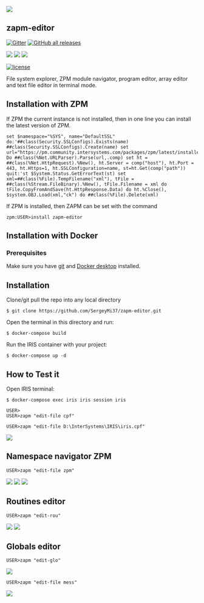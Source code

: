 ![](https://raw.githubusercontent.com/SergeyMi37/zapm-editor/master/doc/zed-blue.png)

## zapm-editor
[![Gitter](https://img.shields.io/badge/Available%20on-Intersystems%20Open%20Exchange-00b2a9.svg)](https://openexchange.intersystems.com/package/zapm-editor)
[![GitHub all releases](https://img.shields.io/badge/Available%20on-GitHub-black)](https://github.com/SergeyMi37/zapm-editor)

[![](https://img.shields.io/badge/InterSystems-IRIS-blue.svg)](https://www.intersystems.com/products/intersystems-iris/)
[![](https://img.shields.io/badge/InterSystems-Caché-blue.svg)](https://www.intersystems.com/products/cache/)
[![](https://img.shields.io/badge/InterSystems-Ensemble-blue.svg)](https://www.intersystems.com/products/ensemble/)

[![license](https://img.shields.io/badge/License-MIT-yellow.svg)](https://opensource.org/licenses/MIT)


File system explorer, ZPM module navigator, program editor, array editor and text file editor in terminal mode.

## Installation with ZPM

If ZPM the current instance is not installed, then in one line you can install the latest version of ZPM.
```
set $namespace="%SYS", name="DefaultSSL" do:'##class(Security.SSLConfigs).Exists(name) ##class(Security.SSLConfigs).Create(name) set url="https://pm.community.intersystems.com/packages/zpm/latest/installer" Do ##class(%Net.URLParser).Parse(url,.comp) set ht = ##class(%Net.HttpRequest).%New(), ht.Server = comp("host"), ht.Port = 443, ht.Https=1, ht.SSLConfiguration=name, st=ht.Get(comp("path")) quit:'st $System.Status.GetErrorText(st) set xml=##class(%File).TempFilename("xml"), tFile = ##class(%Stream.FileBinary).%New(), tFile.Filename = xml do tFile.CopyFromAndSave(ht.HttpResponse.Data) do ht.%Close(), $system.OBJ.Load(xml,"ck") do ##class(%File).Delete(xml)
```
If ZPM is installed, then ZAPM can be set with the command
```
zpm:USER>install zapm-editor
```
## Installation with Docker

### Prerequisites
Make sure you have [git](https://git-scm.com/book/en/v2/Getting-Started-Installing-Git) and [Docker desktop](https://www.docker.com/products/docker-desktop) installed.

## Installation 
Clone/git pull the repo into any local directory

```
$ git clone https://github.com/SergeyMi37/zapm-editor.git
```

Open the terminal in this directory and run:

```
$ docker-compose build
```

Run the IRIS container with your project:

```
$ docker-compose up -d
```

## How to Test it
Open IRIS terminal:
```
$ docker-compose exec iris iris session iris

USER>
USER>zapm "edit-file cpf"
```
```
USER>zapm "edit-file D:\InterSystems\IRIS\iris.cpf"
```
![](https://raw.githubusercontent.com/SergeyMi37/zapm-editor/master/doc/Screenshot_8.png)

## Namespace navigator ZPM 

```
USER>zapm "edit-file zpm"
```
![](https://raw.githubusercontent.com/SergeyMi37/zapm-editor/master/doc/Screenshot_1.png)
![](https://raw.githubusercontent.com/SergeyMi37/zapm-editor/master/doc/Screenshot_2.png)
![](https://raw.githubusercontent.com/SergeyMi37/zapm-editor/master/doc/Screenshot_3.png)

## Routines editor 
```
USER>zapm "edit-rou"
```
![](https://raw.githubusercontent.com/SergeyMi37/zapm-editor/master/doc/Screenshot_4.png)
![](https://raw.githubusercontent.com/SergeyMi37/zapm-editor/master/doc/Screenshot_5.png)

## Globals editor 
```
USER>zapm "edit-glo"
```
![](https://raw.githubusercontent.com/SergeyMi37/zapm-editor/master/doc/Screenshot_6.png)

```
USER>zapm "edit-file mess"
```
![](https://raw.githubusercontent.com/SergeyMi37/zapm-editor/master/doc/Screenshot_7.png)